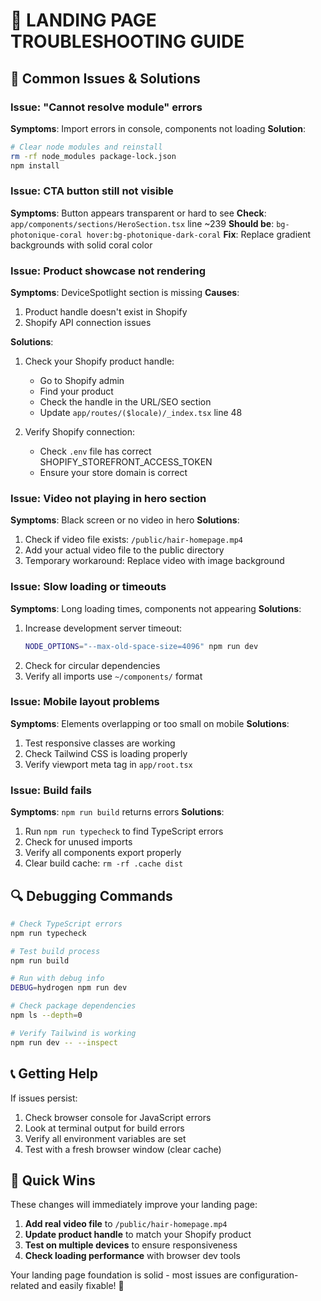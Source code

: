 # 🔧 LANDING PAGE TROUBLESHOOTING GUIDE

## 🚨 Common Issues & Solutions

### Issue: "Cannot resolve module" errors
**Symptoms**: Import errors in console, components not loading
**Solution**: 
```bash
# Clear node modules and reinstall
rm -rf node_modules package-lock.json
npm install
```

### Issue: CTA button still not visible
**Symptoms**: Button appears transparent or hard to see
**Check**: `app/components/sections/HeroSection.tsx` line ~239
**Should be**: `bg-photonique-coral hover:bg-photonique-dark-coral`
**Fix**: Replace gradient backgrounds with solid coral color

### Issue: Product showcase not rendering
**Symptoms**: DeviceSpotlight section is missing
**Causes**: 
1. Product handle doesn't exist in Shopify
2. Shopify API connection issues

**Solutions**:
1. Check your Shopify product handle:
   - Go to Shopify admin
   - Find your product
   - Check the handle in the URL/SEO section
   - Update `app/routes/($locale)/_index.tsx` line 48

2. Verify Shopify connection:
   - Check `.env` file has correct SHOPIFY_STOREFRONT_ACCESS_TOKEN
   - Ensure your store domain is correct

### Issue: Video not playing in hero section
**Symptoms**: Black screen or no video in hero
**Solutions**:
1. Check if video file exists: `/public/hair-homepage.mp4`
2. Add your actual video file to the public directory
3. Temporary workaround: Replace video with image background

### Issue: Slow loading or timeouts
**Symptoms**: Long loading times, components not appearing
**Solutions**:
1. Increase development server timeout:
   ```bash
   NODE_OPTIONS="--max-old-space-size=4096" npm run dev
   ```
2. Check for circular dependencies
3. Verify all imports use `~/components/` format

### Issue: Mobile layout problems
**Symptoms**: Elements overlapping or too small on mobile
**Solutions**:
1. Test responsive classes are working
2. Check Tailwind CSS is loading properly
3. Verify viewport meta tag in `app/root.tsx`

### Issue: Build fails
**Symptoms**: `npm run build` returns errors
**Solutions**:
1. Run `npm run typecheck` to find TypeScript errors
2. Check for unused imports
3. Verify all components export properly
4. Clear build cache: `rm -rf .cache dist`

## 🔍 Debugging Commands

```bash
# Check TypeScript errors
npm run typecheck

# Test build process
npm run build

# Run with debug info
DEBUG=hydrogen npm run dev

# Check package dependencies
npm ls --depth=0

# Verify Tailwind is working
npm run dev -- --inspect
```

## 📞 Getting Help

If issues persist:
1. Check browser console for JavaScript errors
2. Look at terminal output for build errors
3. Verify all environment variables are set
4. Test with a fresh browser window (clear cache)

## 🎯 Quick Wins

These changes will immediately improve your landing page:

1. **Add real video file** to `/public/hair-homepage.mp4`
2. **Update product handle** to match your Shopify product
3. **Test on multiple devices** to ensure responsiveness
4. **Check loading performance** with browser dev tools

Your landing page foundation is solid - most issues are configuration-related and easily fixable! 🚀
